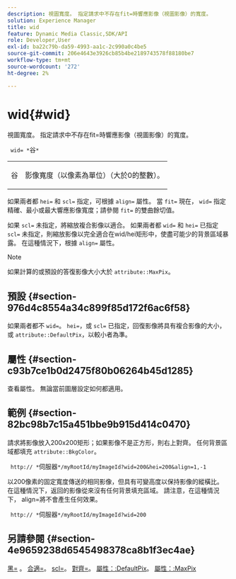 ```yaml
---
description: 視圖寬度。 指定請求中不存在fit=時響應影像（視圖影像）的寬度。
solution: Experience Manager
title: wid
feature: Dynamic Media Classic,SDK/API
role: Developer,User
exl-id: ba22c79b-da59-4993-aa1c-2c990a0c4be5
source-git-commit: 206e4643e3926cb85b4be2189743578f88180be7
workflow-type: tm+mt
source-wordcount: '272'
ht-degree: 2%

---
```


# wid{#wid}

視圖寬度。 指定請求中不存在fit=時響應影像（視圖影像）的寬度。

` wid= *`谷`*`

<table id="simpletable_E217453246F5441C896C1F69EA4D4218"> 
 <tr class="strow"> 
  <td class="stentry"> <p> <span class="varname"> 谷 </span> </p> </td> 
  <td class="stentry"> <p>影像寬度（以像素為單位）（大於0的整數）。 </p> </td> 
 </tr> 
</table>

如果兩者都 `hei=` 和 `scl=` 指定，可根據 `align=` 屬性。 當 `fit=` 現在， `wid=` 指定精確、最小或最大響應影像寬度；請參閱 `fit=` 的雙曲餘切值。

如果 `scl=` 未指定，將縮放複合影像以適合。 如果兩者都 `wid=` 和 `hei=` 已指定 `scl=` 未指定，則縮放影像以完全適合在wid/hei矩形中，使盡可能少的背景區域暴露。 在這種情況下，根據 `align=` 屬性。

>[!NOTE]
>
>如果計算的或預設的答復影像大小大於 `attribute::MaxPix`。

## 預設 {#section-976d4c8554a34c899f85d172f6ac6f58}

如果兩者都不 `wid=`。 `hei=`，或 `scl=` 已指定，回復影像將具有複合影像的大小，或 `attribute::DefaultPix`，以較小者為準。

## 屬性 {#section-c93b7ce1b0d2475f80b06264b45d1285}

查看屬性。 無論當前圖層設定如何都適用。

## 範例 {#section-82bc98b7c15a451bbe9b915d414c0470}

請求將影像放入200x200矩形；如果影像不是正方形，則右上對齊。 任何背景區域都填充 `attribute::BkgColor`。

` http:// *`伺服器`*/myRootId/myImageId?wid=200&hei=200&align=1,-1`

以200像素的固定寬度傳送的相同影像，但具有可變高度以保持影像的縱橫比。 在這種情況下，返回的影像從來沒有任何背景填充區域。 請注意，在這種情況下， align=將不會產生任何效果。

` http:// *`伺服器`*/myRootId/myImageId?wid=200`

## 另請參閱 {#section-4e9659238d6545498378ca8b1f3ec4ae}

[黑=](../../../../../is-api/http-ref/image-serving-api-ref/c-http-protocol-reference/c-command-reference/r-is-http-hei.md#reference-6d6f556ccc0e4b98a815e8a5c1944a96) 。 [合適=](../../../../../is-api/http-ref/image-serving-api-ref/c-http-protocol-reference/c-command-reference/r-fit.md#reference-f11bff6d93d143d6b135de3a923bc989)。 [scl=](../../../../../is-api/http-ref/image-serving-api-ref/c-http-protocol-reference/c-command-reference/r-scl.md#reference-b2a74e493d0d407e98fe350551ba3fcc)。 [對齊=](../../../../../is-api/http-ref/image-serving-api-ref/c-http-protocol-reference/c-command-reference/r-align.md#reference-b7d6b87c75124d78884f916dd6544bc7)。 [屬性：:DefaultPix](../../../../../is-api/image-catalog/image-serving-api-ref/c-image-catalog-reference/c-attributes-reference/r-defaultpix.md#reference-996b2c22b30f4fd9b970c84063306df1)。 [屬性：:MaxPix](../../../../../is-api/image-catalog/image-serving-api-ref/c-image-catalog-reference/c-attributes-reference/r-maxpix.md#reference-e167d396ac794079ba8b5e6eb16eeda5)
